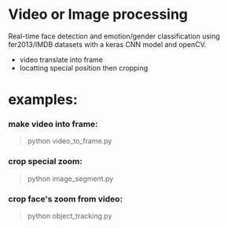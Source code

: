 # Video or Image processing  
Real-time face detection and emotion/gender classification using fer2013/IMDB datasets with a keras CNN model and openCV.
* video translate into frame
* locatting special position then cropping


# examples:
### make video into frame:
> python video_to_frame.py

### crop special zoom:
> python image_segment.py

### crop face's zoom from video:
> python object_tracking.py
